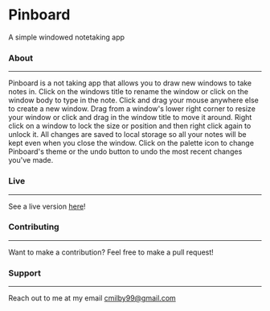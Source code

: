 # Pinboard

A simple windowed notetaking app

### About

---

Pinboard is a not taking app that allows you to draw new windows to take notes in. Click on the windows title to rename the window or click on the window body to type in the note. Click and drag your mouse anywhere else to create a new window. Drag from a window's lower right corner to resize your window or click and drag in the window title to move it around. Right click on a window to lock the size or position and then right click again to unlock it. All changes are saved to local storage so all your notes will be kept even when you close the window. Click on the palette icon to change Pinboard's theme or the undo button to undo the most recent changes you've made.

### Live

---

See a live version [here](https://cmilby.github.io/Pinboard/)!

### Contributing

---

Want to make a contribution? Feel free to make a pull request!

### Support

---

Reach out to me at my email cmilby99@gmail.com
